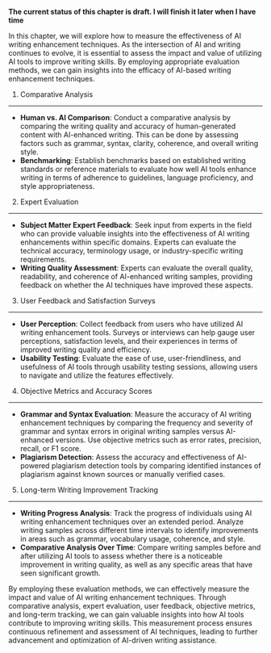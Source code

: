 **The current status of this chapter is draft. I will finish it later when I have time**

In this chapter, we will explore how to measure the effectiveness of AI writing enhancement techniques. As the intersection of AI and writing continues to evolve, it is essential to assess the impact and value of utilizing AI tools to improve writing skills. By employing appropriate evaluation methods, we can gain insights into the efficacy of AI-based writing enhancement techniques.

1. Comparative Analysis
-----------------------

* **Human vs. AI Comparison**: Conduct a comparative analysis by comparing the writing quality and accuracy of human-generated content with AI-enhanced writing. This can be done by assessing factors such as grammar, syntax, clarity, coherence, and overall writing style.
* **Benchmarking**: Establish benchmarks based on established writing standards or reference materials to evaluate how well AI tools enhance writing in terms of adherence to guidelines, language proficiency, and style appropriateness.

2. Expert Evaluation
--------------------

* **Subject Matter Expert Feedback**: Seek input from experts in the field who can provide valuable insights into the effectiveness of AI writing enhancements within specific domains. Experts can evaluate the technical accuracy, terminology usage, or industry-specific writing requirements.
* **Writing Quality Assessment**: Experts can evaluate the overall quality, readability, and coherence of AI-enhanced writing samples, providing feedback on whether the AI techniques have improved these aspects.

3. User Feedback and Satisfaction Surveys
-----------------------------------------

* **User Perception**: Collect feedback from users who have utilized AI writing enhancement tools. Surveys or interviews can help gauge user perceptions, satisfaction levels, and their experiences in terms of improved writing quality and efficiency.
* **Usability Testing**: Evaluate the ease of use, user-friendliness, and usefulness of AI tools through usability testing sessions, allowing users to navigate and utilize the features effectively.

4. Objective Metrics and Accuracy Scores
----------------------------------------

* **Grammar and Syntax Evaluation**: Measure the accuracy of AI writing enhancement techniques by comparing the frequency and severity of grammar and syntax errors in original writing samples versus AI-enhanced versions. Use objective metrics such as error rates, precision, recall, or F1 score.
* **Plagiarism Detection**: Assess the accuracy and effectiveness of AI-powered plagiarism detection tools by comparing identified instances of plagiarism against known sources or manually verified cases.

5. Long-term Writing Improvement Tracking
-----------------------------------------

* **Writing Progress Analysis**: Track the progress of individuals using AI writing enhancement techniques over an extended period. Analyze writing samples across different time intervals to identify improvements in areas such as grammar, vocabulary usage, coherence, and style.
* **Comparative Analysis Over Time**: Compare writing samples before and after utilizing AI tools to assess whether there is a noticeable improvement in writing quality, as well as any specific areas that have seen significant growth.

By employing these evaluation methods, we can effectively measure the impact and value of AI writing enhancement techniques. Through comparative analysis, expert evaluation, user feedback, objective metrics, and long-term tracking, we can gain valuable insights into how AI tools contribute to improving writing skills. This measurement process ensures continuous refinement and assessment of AI techniques, leading to further advancement and optimization of AI-driven writing assistance.
